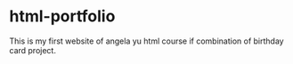# html-portfolio
This is my first website of angela yu html course if combination of birthday card project.
